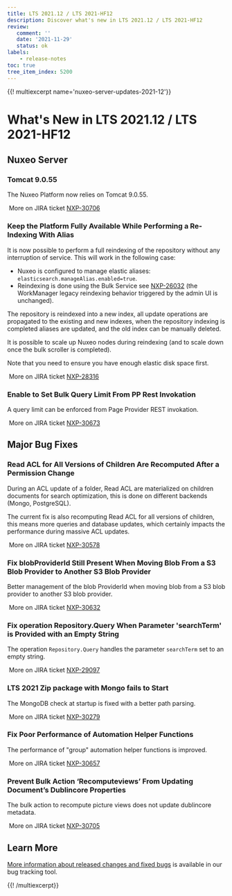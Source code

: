 ```yaml
---
title: LTS 2021.12 / LTS 2021-HF12
description: Discover what's new in LTS 2021.12 / LTS 2021-HF12
review:
   comment: ''
   date: '2021-11-29'
   status: ok
labels:
    - release-notes
toc: true
tree_item_index: 5200
---
```


{{! multiexcerpt name='nuxeo-server-updates-2021-12'}}
# What's New in LTS 2021.12 / LTS 2021-HF12

## Nuxeo Server

### Tomcat 9.0.55

The Nuxeo Platform now relies on Tomcat 9.0.55.

<i class="fa fa-long-arrow-right" aria-hidden="true"></i>&nbsp;More on JIRA ticket [NXP-30706](https://jira.nuxeo.com/browse/NXP-30706)

### Keep the Platform Fully Available While Performing a Re-Indexing With Alias

It is now possible to perform a full reindexing of the repository without any interruption of service.
This will work in the following case:

- Nuxeo is configured to manage elastic aliases: `elasticsearch.manageAlias.enabled=true`.
- Reindexing is done using the Bulk Service see [NXP-26032](https://jira.nuxeo.com/browse/NXP-26032) (the WorkManager legacy reindexing behavior triggered by the admin UI is unchanged).

The repository is reindexed into a new index, all update operations are propagated to the existing and new indexes, when the repository indexing is completed aliases are updated, and the old index can be manually deleted.

It is possible to scale up Nuxeo nodes during reindexing (and to scale down once the bulk scroller is completed).

Note that you need to ensure you have enough elastic disk space first.

<i class="fa fa-long-arrow-right" aria-hidden="true"></i>&nbsp;More on JIRA ticket [NXP-28316](https://jira.nuxeo.com/browse/NXP-28316)

### Enable to Set Bulk Query Limit From PP Rest Invokation

A query limit can be enforced from Page Provider REST invokation.

<i class="fa fa-long-arrow-right" aria-hidden="true"></i>&nbsp;More on JIRA ticket [NXP-30673](https://jira.nuxeo.com/browse/NXP-30673)

## Major Bug Fixes

### Read ACL for All Versions of Children Are Recomputed After a Permission Change  

During an ACL update of a folder, Read ACL are materialized on children documents for search optimization, this is done on different backends (Mongo, PostgreSQL).

The current fix is also recomputing Read ACL for all versions of children, this means more queries and database updates, which certainly impacts the performance during massive ACL updates.

<i class="fa fa-long-arrow-right" aria-hidden="true"></i>&nbsp;More on JIRA ticket [NXP-30578](https://jira.nuxeo.com/browse/NXP-30578)

### Fix blobProviderId Still Present When Moving Blob From a S3 Blob Provider to Another S3 Blob Provider

Better management of the blob ProviderId when moving blob from a S3 blob provider to another S3 blob provider.

<i class="fa fa-long-arrow-right" aria-hidden="true"></i>&nbsp;More on JIRA ticket [NXP-30632](https://jira.nuxeo.com/browse/NXP-30632)

### Fix operation Repository.Query When Parameter 'searchTerm' is Provided with an Empty String

The operation `Repository.Query` handles the parameter `searchTerm` set to an empty string.

<i class="fa fa-long-arrow-right" aria-hidden="true"></i>&nbsp;More on JIRA ticket [NXP-29097](https://jira.nuxeo.com/browse/NXP-29097)

### LTS 2021 Zip package with Mongo fails to Start

The MongoDB check at startup is fixed with a better path parsing.

<i class="fa fa-long-arrow-right" aria-hidden="true"></i>&nbsp;More on JIRA ticket [NXP-30279](https://jira.nuxeo.com/browse/NXP-30279)

### Fix Poor Performance of Automation Helper Functions

The performance of "group" automation helper functions is improved.

<i class="fa fa-long-arrow-right" aria-hidden="true"></i>&nbsp;More on JIRA ticket [NXP-30657](https://jira.nuxeo.com/browse/NXP-30657)

### Prevent Bulk Action ‘Recomputeviews’ From Updating Document’s Dublincore Properties

The bulk action to recompute picture views does not update dublincore metadata.

<i class="fa fa-long-arrow-right" aria-hidden="true"></i>&nbsp;More on JIRA ticket [NXP-30705](https://jira.nuxeo.com/browse/NXP-30705)

## Learn More

[More information about released changes and fixed bugs](https://jira.nuxeo.com/secure/ReleaseNote.jspa?projectId=10011&version=21528) is available in our bug tracking tool.

{{! /multiexcerpt}}
